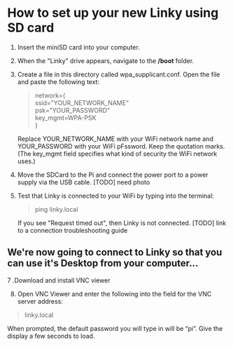 # How to set up your new Linky using SD card



1. Insert the miniSD card into your computer.
2. When the "Linky" drive appears, navigate to the **/boot** folder.

3. Create a file in this directory called wpa_supplicant.conf. Open the file and paste the following text:

    >network={<br>
    		  ssid="YOUR_NETWORK_NAME"<br>
    		  psk="YOUR_PASSWORD"<br>
    		  key_mgmt=WPA-PSK<br>
      }

      Replace YOUR_NETWORK_NAME with your WiFi network name and YOUR_PASSWORD with your WiFi pFssword. Keep the quotation marks. (The key_mgmt field specifies what kind of security the WiFi network uses.)

5. Move the SDCard to the Pi and connect the power port to a power supply via the USB cable.
[TODO] need photo 

6. Test that Linky is connected to your WiFi by typing into the terminal:  
    >ping linky.local
    
    If you see "Request timed out", then Linky is not connected. [TODO] link to a connection troubleshooting guide

## We're now going to connect to Linky so that you can use it's Desktop from your computer... 
7 .Download and install VNC viewer

8. Open VNC Viewer and enter the following into the field for the VNC server address:

>linky.local

When prompted, the default password you will type in will be “pi”. Give the display a few seconds to load.
